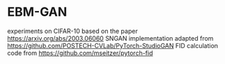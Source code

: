 # EBM-GAN
 
experiments on CIFAR-10 based on the paper https://arxiv.org/abs/2003.06060
SNGAN implementation adapted from https://github.com/POSTECH-CVLab/PyTorch-StudioGAN
FID calculation code from https://github.com/mseitzer/pytorch-fid